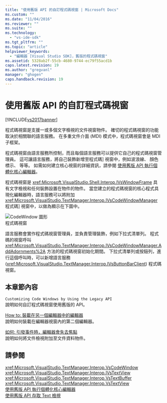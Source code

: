 ```yaml
---
title: "使用舊版 API 的自訂程式碼視窗 | Microsoft Docs"
ms.custom: ""
ms.date: "11/04/2016"
ms.reviewer: ""
ms.suite: ""
ms.technology: 
  - "vs-ide-sdk"
ms.tgt_pltfrm: ""
ms.topic: "article"
helpviewer_keywords: 
  - "編輯器 [Visual Studio SDK]，舊版的程式碼視窗"
ms.assetid: 5328ab2f-55cb-4680-9744-ec79f55acd1b
caps.latest.revision: 19
ms.author: "gregvanl"
manager: "ghogen"
caps.handback.revision: 19
---
```

# 使用舊版 API 的自訂程式碼視窗
[!INCLUDE[vs2017banner](../code-quality/includes/vs2017banner.md)]

程式碼視窗是支援一或多個文字檢視的文件視窗物件。 確切的程式碼視窗的功能取決於相關聯的語言服務。 在多重文件介面 \(MDI\) 模式中，程式碼視窗會是 MDI 子框架。  
  
 程式碼視窗由語言服務所控制，而且每個語言服務可以提供它自己的程式碼視窗管理員。 這可讓語言服務，將自己裝飾新增至程式碼\] 視窗中，例如波浪線、 顏色標示、 等等。 如需如何建立核心視窗的詳細資訊，請參閱 [使用舊版 API 執行個體化核心編輯器](../extensibility/instantiating-the-core-editor-by-using-the-legacy-api.md)。  
  
 程式碼視窗是 <xref:Microsoft.VisualStudio.Shell.Interop.IVsWindowFrame> 具有文字檢視和任何裝飾設置在物件的物件。 當您建立的程式碼視窗的核心程式具現化編輯器時，語言服務可以將附加 <xref:Microsoft.VisualStudio.TextManager.Interop.IVsCodeWindowManager> 程式碼\] 視窗中，以做為顯示在下圖中。  
  
 ![CodeWindow 圖形](~/extensibility/media/vscodewindow.gif "vscodewindow")  
程式碼視窗  
  
 語言服務會實作程式碼視窗管理員，並負責管理裝飾，例如下拉式清單列。 程式碼的視窗呼叫 <xref:Microsoft.VisualStudio.TextManager.Interop.IVsCodeWindowManager.AddAdornments%2A> 方法的程式碼視窗初始化期間。 下拉式清單列或按鈕列，進行這個呼叫時，可以新增語言服務 \(<xref:Microsoft.VisualStudio.TextManager.Interop.IVsButtonBarClient>\) 程式碼視窗。  
  
## 本章節內容  
 `Customizing Code Windows by Using the Legacy API`  
 說明如何自訂程式碼視窗使用舊版的 API。  
  
 [How to: 裝載在另一個編輯器中的編輯器](../extensibility/how-to-host-an-editor-in-another-editor.md)  
 說明如何裝載在編輯器視窗內的第二個編輯器。  
  
 [如何: 引發事件時，編輯器會失去焦點](../extensibility/how-to-fire-events-when-the-editor-loses-focus.md)  
 說明如何將文件檢視附加至文件資料物件。  
  
## 請參閱  
 <xref:Microsoft.VisualStudio.TextManager.Interop.VsCodeWindow>   
 <xref:Microsoft.VisualStudio.TextManager.Interop.IVsTextView>   
 <xref:Microsoft.VisualStudio.TextManager.Interop.VsTextBuffer>   
 <xref:Microsoft.VisualStudio.TextManager.Interop.VsTextView>   
 [使用舊版 API 執行個體化核心編輯器](../extensibility/instantiating-the-core-editor-by-using-the-legacy-api.md)   
 [使用舊版 API 存取 Text 檢視](../extensibility/accessing-thetext-view-by-using-the-legacy-api.md)